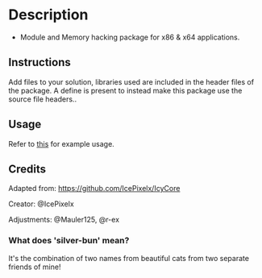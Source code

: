 # Description

 * Module and Memory hacking package for x86 & x64 applications.

## Instructions

Add files to your solution, libraries used are included in the header files of the package.
A define is present to instead make this package use the source file headers..

## Usage

Refer to [this](https://github.com/IcePixelx/godot-key/blob/main/main.cpp) for example usage.

## Credits

Adapted from: https://github.com/IcePixelx/IcyCore

Creator: @IcePixelx

Adjustments: @Mauler125, @r-ex

### What does 'silver-bun' mean?

It's the combination of two names from beautiful cats from two separate friends of mine!
